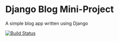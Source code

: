 # Django Blog Mini-Project

A simple blog app written using Django

[![Build Status](https://travis-ci.org/pramcistudent/django_b.svg?branch=master)](https://travis-ci.org/pramcistudent/django_b)